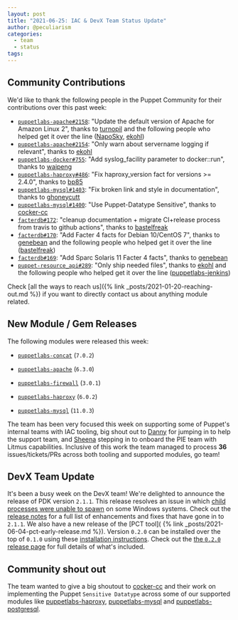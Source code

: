 ```yaml
---
layout: post
title: "2021-06-25: IAC & DevX Team Status Update"
author: @peculiarism
categories:
  - team
  - status
tags:
---
```


## Community Contributions

We'd like to thank the following people in the Puppet Community for their contributions over this past week:

- [`puppetlabs-apache#2158`][puppetlabs-apache-pr-2158]: "Update the default version of Apache for Amazon Linux 2", thanks to [turnopil][turnopil] and the following people who helped get it over the line ([NapoSky][NapoSky], [ekohl][ekohl])
- [`puppetlabs-apache#2154`][puppetlabs-apache-pr-2154]: "Only warn about servername logging if relevant", thanks to [ekohl][ekohl]
- [`puppetlabs-docker#755`][puppetlabs-docker-pr-755]: "Add syslog_facility parameter to docker::run", thanks to [waipeng][waipeng]
- [`puppetlabs-haproxy#486`][puppetlabs-haproxy-pr-486]: "Fix haproxy_version fact for versions >= 2.4.0", thanks to [bp85][bp85]
- [`puppetlabs-mysql#1403`][puppetlabs-mysql-pr-1403]: "Fix broken link and style in documentation", thanks to [ghoneycutt][ghoneycutt]
- [`puppetlabs-mysql#1400`][puppetlabs-mysql-pr-1400]: "Use Puppet-Datatype Sensitive", thanks to [cocker-cc][cocker-cc]
- [`facterdb#172`][facterdb-pr-172]: "cleanup documentation + migrate CI+release process from travis to github actions", thanks to [bastelfreak][bastelfreak]
- [`facterdb#170`][facterdb-pr-170]: "Add Facter 4 facts for Debian 10/CentOS 7", thanks to [genebean][genebean] and the following people who helped get it over the line ([bastelfreak][bastelfreak])
- [`facterdb#169`][facterdb-pr-169]: "Add Sparc Solaris 11 Facter 4 facts", thanks to [genebean][genebean]
- [`puppet-resource_api#289`][puppet-resource_api-pr-289]: "Only ship needed files", thanks to [ekohl][ekohl] and the following people who helped get it over the line ([puppetlabs-jenkins][puppetlabs-jenkins])

Check [all the ways to reach us]({% link _posts/2021-01-20-reaching-out.md %}) if you want to directly contact us about anything module related.

## New Module / Gem Releases

The following modules were released this week:

- [`puppetlabs-concat`][puppetlabs-concat] (`7.0.2`)
- [`puppetlabs-apache`][puppetlabs-apache] (`6.3.0`)
- [`puppetlabs-firewall`][puppetlabs-firewall] (`3.0.1`)
- [`puppetlabs-haproxy`][puppetlabs-haproxy] (`6.0.2`)
- [`puppetlabs-mysql`][puppetlabs-mysql] (`11.0.3`)

  [puppetlabs-concat]: https://github.com/puppetlabs/puppetlabs-concat
  [puppetlabs-apache]: https://github.com/puppetlabs/puppetlabs-apache
  [puppetlabs-firewall]: http://github.com/puppetlabs/puppetlabs-firewall
  [puppetlabs-haproxy]: https://github.com/puppetlabs/puppetlabs-haproxy
  [puppetlabs-mysql]: http://github.com/puppetlabs/puppetlabs-mysql
  [puppetlabs-apache-pr-2158]: https://github.com/puppetlabs/puppetlabs-apache/pull/2158
  [turnopil]: https://github.com/turnopil
  [NapoSky]: https://github.com/NapoSky
  [ekohl]: https://github.com/ekohl
  [puppetlabs-apache-pr-2154]: https://github.com/puppetlabs/puppetlabs-apache/pull/2154
  [puppetlabs-docker-pr-755]: https://github.com/puppetlabs/puppetlabs-docker/pull/755
  [waipeng]: https://github.com/waipeng
  [puppetlabs-haproxy-pr-486]: https://github.com/puppetlabs/puppetlabs-haproxy/pull/486
  [bp85]: https://github.com/bp85
  [puppetlabs-mysql-pr-1403]: https://github.com/puppetlabs/puppetlabs-mysql/pull/1403
  [ghoneycutt]: https://github.com/ghoneycutt
  [puppetlabs-mysql-pr-1400]: https://github.com/puppetlabs/puppetlabs-mysql/pull/1400
  [cocker-cc]: https://github.com/cocker-cc
  [facterdb-pr-172]: https://github.com/voxpupuli/facterdb/pull/172
  [bastelfreak]: https://github.com/bastelfreak
  [facterdb-pr-170]: https://github.com/voxpupuli/facterdb/pull/170
  [genebean]: https://github.com/genebean
  [facterdb-pr-169]: https://github.com/voxpupuli/facterdb/pull/169
  [puppet-resource_api-pr-289]: https://github.com/puppetlabs/puppet-resource_api/pull/289
  [puppetlabs-jenkins]: https://github.com/puppetlabs-jenkins

The team has been very focused this week on supporting some of Puppet's internal teams with IAC tooling, big shout out to [Danny][Danny] for jumping in to help the support team, and [Sheena][Sheena] stepping in to onboard the PIE team with Litmus capabilities. Inclusive of this work the team managed to process **36** issues/tickets/PRs across both tooling and supported modules, go team!

## DevX Team Update
It's been a busy week on the DevX team!
We're delighted to announce the release of PDK version `2.1.1`.
This release resolves an issue in which [child processes were unable to spawn](https://puppet.com/docs/pdk/2.x/release_notes_pdk.html#resolved-issue-with-access-denied-error-on-win-github-actions) on some Windows systems.
Check out the [release notes](https://puppet.com/docs/pdk/2.x/release_notes_pdk.html) for a full list of enhancements and fixes that have gone in to `2.1.1`.
We also have a new release of the [PCT tool]( {% link _posts/2021-06-04-pct-early-release.md %}). Version `0.2.0` can be installed over the top of `0.1.0` using these [installation instructions](https://github.com/puppetlabs/pdkgo#installing).
Check out the [the `0.2.0` release page](https://github.com/puppetlabs/pdkgo/releases/tag/0.2.0) for full details of what's included.

## Community shout out
The team wanted to give a big shoutout to [cocker-cc][cocker-cc] and their work on implementing the Puppet `Sensitive Datatype` across some of our supported modules like [puppetlabs-haproxy](https://github.com/puppetlabs/puppetlabs-haproxy/pull/487), [puppetlabs-mysql](https://github.com/puppetlabs/puppetlabs-mysql/pull/1400) and [puppetlabs-postgresql](https://github.com/puppetlabs/puppetlabs-postgresql/pull/1279).

<!-- check https://tickets.puppetlabs.com/secure/RapidBoard.jspa?rapidView=1176&quickFilter=8745 for other tickets closed out this week that should be mentioned here -->

  [Adrian]:             https://github.com/adrianiurca
  [Ben]:                https://github.com/binford2k
  [Ciaran]:             https://github.com/sanfrancrisko
  [Daiana]:             https://github.com/daianamezdrea
  [Danny]:              https://github.com/carabasdaniel
  [DavidArmstrong]:     https://github.com/da-ar
  [DavidSchmitt]:       https://github.com/DavidS
  [DavidSwan]:          https://github.com/david22swan
  [Disha]:              https://github.com/Disha-maker
  [James]:              https://github.com/jpogran
  [Lore]:               https://github.com/lionce
  [Michael]:            https://github.com/michaeltlombardi
  [Paula]:              https://github.com/pmcmaw
  [Sheena]:             https://github.com/sheenaajay
  [Supported Modules]:  https://puppetlabs.github.io/iac/modules/
  [Tools]:              https://puppetlabs.github.io/iac/tools/
